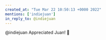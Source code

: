 ```yaml
---
created_at: "Tue Mar 22 10:50:13 +0000 2022"
mentions: ['indiejuan']
in_reply_to: @indiejuan
---
```


@indiejuan Appreciated Juan! 🙏